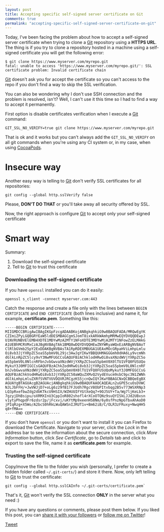 ```yaml
---
layout: post
title: Accepting specific self-signed server certificate on Git
comments: true
permalink: "accepting-specific-self-signed-server-certificate-on-git"
---
```


Today, I've been facing the problem about how to accept a self-signed server certificate when trying to clone a [Git][git] repository using a **HTTPS URL**. The thing is if you try to clone a repository hosted in a machine using a self-signed certificate you will get the following error:

```
$ git clone https://www.myserver.com/myrepo.git
fatal: unable to access 'https://www.myserver.com/myrepo.git/': SSL certificate problem: Invalid certificate chain
```

[Git][git] doesn't ask you for accept the certificate so you can't access to the repo if you don't find a way to skip the SSL verification.

You can also be wondering why I don't use SSH connection and the problem is resolved, isn't? Well, I can't use it this time so I had to find a way to accept it permanently.

First option is disable certificates verification when I execute a [Git][git] command:

```
GIT_SSL_NO_VERIFY=true git clone https://www.myserver.com/myrepo.git
```

That is ok and it works but you can't always add the `GIT_SSL_NO_VERIFY` on all git commands when you're using any CI system or, in my case, when using [CocoaPods][pods].

# Insecure way

Another easy way is telling to [Git][git] don't verify SSL certificates for all repositories:

```
git config --global http.sslVerify false
```

Please, **DON'T DO THAT** or you'll take away all security offered by SSL.

Now, the right approach is configure [Git][git] to accept only your self-signed certificate

# Smart way

Summary:

 1. Download the self-signed certificate
 2. Tell to [Git][git] to trust this certificate


### Downloading the self-signed certificate

If you have `openssl` installed you can do it easily:

```
openssl s_client -connect myserver.com:443
```

Catch the response and create a file only with the lines between `BEGIN CERTIFICATE` and `END CERTIFICATE` (both lines inclusive) and name it, for example, **certificate.pem**. Something like this:

``` 
-----BEGIN CERTIFICATE-----
MIIGMDCCBRigAwIBAgIKGpFzcgADAABKojANBgkqhkiG9w0BAQUFADA/MRQwEgYK
CZImiZPyLGQBGRYEaW5ldDESMBAGCgmSJomT8ixkARkWAmhpMRMwEQYDVQQDEwpJ
U1NVRUNBVElEMB4XDTE1MDYwMzA2MTY1NFoXDTE3MDYwMjA2MTY1NFowZzELMAkG
A1UEBhMCRVMxCzAJBgNVBAgTAk1BMQ8wDQYDVQQHEwZNYWRyaWQxEzARBgNVBAoT
ClRlbGVmb25pY2ExDDAKBgNVBAsTA1RpRDEXMBUGA1UEAxMOcGRpaHViLmhpLmlu
Oi8vb3JjYXRpZC5oaS5pbmV0L29jc3AwJgYIKwYBBQUHMAGGGmh0dHA6Ly9vcmNh
dGlkLnRpZC5lcy9vY3NwMFUGCCsGAQUFBzAChklodHRwOi8vaXNzdWVjYXRpZC5o
aS5pbmV0L0NlcnRFbnJvbGwvaXNzdWVjYXRpZC5oaS5pbmV0X0lTU1VFQ0FUSUQo
MykuY3J0MFIGCCsGAQUFBzAChkZodHRwOi8vb3JjYXRpZC5oaS5pbmV0L0NlcnRF
bnJvbGwvaXNzdWVjYXRpZC5oaS5pbmV0X0lTU1VFQ0FUSUQoMykuY3J0MFEGCCsG
AQUFBzAChkVodHRwOi8vb3JjYXRpZC50aWQuZXMvQ2VydEVucm9sbC9pc3N1ZWNh
dGlkLmhpLmluZXRfSVNTVUVDQVRJRCgzKS5jcnQwIQYJKwYBBAGCNxQCBBQeEgBX
AGUAYgBTAGUAcgB2AGUAcjANBgkqhkiG9w0BAQUFAAOCAQEALn2uGPE5cuOsDVWC
NJLJbFFH/+JwVWJjD7+oLg6z29fB17FJUdh7RgcV8ObPItvbqg2B5v773WSXRNp3
LQ3pRxefbwZdg2dbKTkcU9HSIX/WZHUUIFYGtXeQq7+9OJ5UY+Ta/Wg7ljKeLb3+
7gzyjDhBsipu/oXRMXInU3CppIoR802shofl4rXCoOTQNz9suQYISkLJJd2UBxsn
v1ytyPhqpdFr6zdsr2p/jFcxvj/uKYtMp9xeenHS8Nm/6y0sfPnzNpGTbxAhAoD0
jPIqRzg+X5Wo/A2bcS0hRkLWuQAWSnIJRUT1v+Bm62iB/C/OLR3zFRuxy+NwqHH5
q8+fMA==
-----END CERTIFICATE-----
```

If you don't have `openssl` or you don't want to install it you can Firefox to download the Certificate. Navigate to your server, click the _Lock_ in the address bar to see the information about the secure connection, click _More Information_ button, click _See Certificate_, go to _Details_ tab and click to export to save the file, name it as **certificate.pem** for example.

### Trusting the self-signed certificate

Copy/move the file to the folder you wish (personally, I prefer to create a hidden folder called `~/.git-certs/`) and store it there. Now, only left telling to [Git][git] to trust the certificate:

```
git config --global http.sslCAInfo ~/.git-certs/certificate.pem`
```

That's it, [Git][git] won't verify the SSL connection **ONLY** in the server what you need :)


If you have any questions or comments, please post them below.
If you liked this post, you can
<a href="https://twitter.com/intent/tweet?url=http://arturogutierrez.com{{ page.url }}&text={{ page.title }}&via={{ site.twitter.username }}" 
   target="_blank">
  share it with your followers</a> 
or 
<a href="https://twitter.com/{{ site.twitter.username }}">
  follow me on Twitter</a>!

<a href="https://twitter.com/share" class="twitter-share-button" data-url="http://arturogutierrez.com{{ page.url }}" data-via="{{ site.twitter.username }}" data-size="large">Tweet</a>

<!-- Put this just before the closing body tag -->
<script>!function(d,s,id){var js,fjs=d.getElementsByTagName(s)[0];if(!d.getElementById(id)){js=d.createElement(s);js.id=id;js.src="//platform.twitter.com/widgets.js";fjs.parentNode.insertBefore(js,fjs);}}(document,"script","twitter-wjs");</script>


[git]: https://git-scm.com
[pods]: https://cocoapods.org
